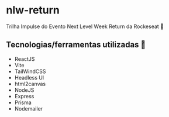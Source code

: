 # nlw-return

Trilha Impulse do Evento Next Level Week Return da Rockeseat 🚀

## Tecnologias/ferramentas utilizadas 🔨
- ReactJS
- Vite
- TailWindCSS
- Headless UI
- html2canvas
- NodeJS
- Express
- Prisma
- Nodemailer


